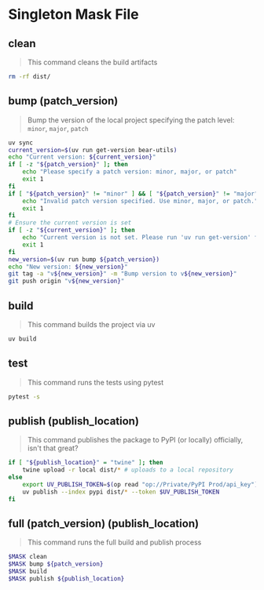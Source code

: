 # Singleton Mask File

## clean

> This command cleans the build artifacts

```bash
rm -rf dist/
```

## bump (patch_version)

> Bump the version of the local project specifying the patch level: `minor`, `major`, `patch`

```bash
uv sync
current_version=$(uv run get-version bear-utils)
echo "Current version: ${current_version}"
if [ -z "${patch_version}" ]; then
    echo "Please specify a patch version: minor, major, or patch"
    exit 1
fi
if [ "${patch_version}" != "minor" ] && [ "${patch_version}" != "major" ] && [ "${patch_version}" != "patch" ]; then
    echo "Invalid patch version specified. Use minor, major, or patch."
    exit 1
fi
# Ensure the current version is set
if [ -z "${current_version}" ]; then
    echo "Current version is not set. Please run 'uv run get-version' first."
    exit 1
fi
new_version=$(uv run bump ${patch_version})
echo "New version: ${new_version}"  
git tag -a "v${new_version}" -m "Bump version to v${new_version}"
git push origin "v${new_version}"
```

## build

> This command builds the project via uv

```bash
uv build
```

## test

> This command runs the tests using pytest

```bash
pytest -s
```

## publish (publish_location)

> This command publishes the package to PyPI (or locally) officially, isn't that great?

```bash
if [ "${publish_location}" = "twine" ]; then
    twine upload -r local dist/* # uploads to a local repository
else
    export UV_PUBLISH_TOKEN=$(op read "op://Private/PyPI Prod/api_key")
    uv publish --index pypi dist/* --token $UV_PUBLISH_TOKEN
fi
```

## full (patch_version) (publish_location)

> This command runs the full build and publish process

```bash
$MASK clean
$MASK bump ${patch_version}
$MASK build
$MASK publish ${publish_location}
```
